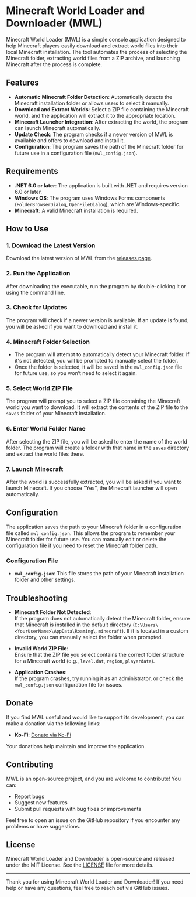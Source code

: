 # Minecraft World Loader and Downloader (MWL)

Minecraft World Loader (MWL) is a simple console application designed to help Minecraft players easily download and extract world files into their local Minecraft installation. The tool automates the process of selecting the Minecraft folder, extracting world files from a ZIP archive, and launching Minecraft after the process is complete.

## Features

- **Automatic Minecraft Folder Detection**: Automatically detects the Minecraft installation folder or allows users to select it manually.
- **Download and Extract Worlds**: Select a ZIP file containing the Minecraft world, and the application will extract it to the appropriate location.
- **Minecraft Launcher Integration**: After extracting the world, the program can launch Minecraft automatically.
- **Update Check**: The program checks if a newer version of MWL is available and offers to download and install it.
- **Configuration**: The program saves the path of the Minecraft folder for future use in a configuration file (`mwl_config.json`).

## Requirements

- **.NET 6.0 or later**: The application is built with .NET and requires version 6.0 or later.
- **Windows OS**: The program uses Windows Forms components (`FolderBrowserDialog`, `OpenFileDialog`), which are Windows-specific.
- **Minecraft**: A valid Minecraft installation is required.

## How to Use

### 1. **Download the Latest Version**
   Download the latest version of MWL from the [releases page](https://github.com/yourusername/minecraft-world-loader/releases).

### 2. **Run the Application**
   After downloading the executable, run the program by double-clicking it or using the command line.

### 3. **Check for Updates**
   The program will check if a newer version is available. If an update is found, you will be asked if you want to download and install it.

### 4. **Minecraft Folder Selection**
   - The program will attempt to automatically detect your Minecraft folder. If it's not detected, you will be prompted to manually select the folder.
   - Once the folder is selected, it will be saved in the `mwl_config.json` file for future use, so you won’t need to select it again.

### 5. **Select World ZIP File**
   The program will prompt you to select a ZIP file containing the Minecraft world you want to download. It will extract the contents of the ZIP file to the `saves` folder of your Minecraft installation.

### 6. **Enter World Folder Name**
   After selecting the ZIP file, you will be asked to enter the name of the world folder. The program will create a folder with that name in the `saves` directory and extract the world files there.

### 7. **Launch Minecraft**
   After the world is successfully extracted, you will be asked if you want to launch Minecraft. If you choose "Yes", the Minecraft launcher will open automatically.

## Configuration

The application saves the path to your Minecraft folder in a configuration file called `mwl_config.json`. This allows the program to remember your Minecraft folder for future use. You can manually edit or delete the configuration file if you need to reset the Minecraft folder path.

### Configuration File
- **`mwl_config.json`**: This file stores the path of your Minecraft installation folder and other settings.

## Troubleshooting

- **Minecraft Folder Not Detected**:  
  If the program does not automatically detect the Minecraft folder, ensure that Minecraft is installed in the default directory (`C:\Users\<YourUserName>\AppData\Roaming\.minecraft`). If it is located in a custom directory, you can manually select the folder when prompted.

- **Invalid World ZIP File**:  
  Ensure that the ZIP file you select contains the correct folder structure for a Minecraft world (e.g., `level.dat`, `region`, `playerdata`).

- **Application Crashes**:  
  If the program crashes, try running it as an administrator, or check the `mwl_config.json` configuration file for issues.

## Donate

If you find MWL useful and would like to support its development, you can make a donation via the following links:

- **Ko-Fi**: [Donate via Ko-Fi](https://ko-fi.com/sandwichdev)

Your donations help maintain and improve the application.

## Contributing

MWL is an open-source project, and you are welcome to contribute! You can:

- Report bugs
- Suggest new features
- Submit pull requests with bug fixes or improvements

Feel free to open an issue on the GitHub repository if you encounter any problems or have suggestions.

## License

Minecraft World Loader and Downloader is open-source and released under the MIT License. See the [LICENSE](LICENSE) file for more details.

---

Thank you for using Minecraft World Loader and Downloader! If you need help or have any questions, feel free to reach out via GitHub issues.

